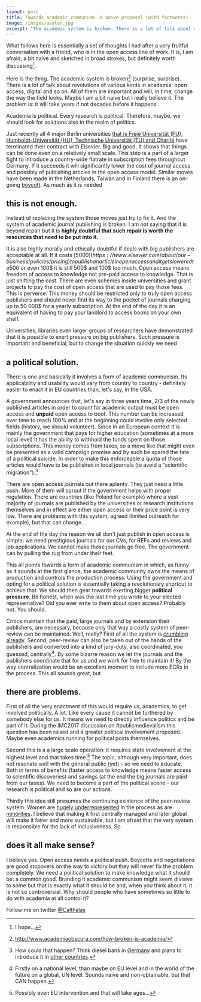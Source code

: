 ```yaml
---
layout: post
title: Towards academic communism. A naive proposal (with footnotes)
image: /images/avatar.jpg
excerpt: "The academic system is broken. There is a lot of talk about revolutions of various kinds in academia: open access, digital and so on. All of them are important and will, in time, change the way the field looks. Maybe I am a bit naive but I really believe it. The problem is: it will take years if not decades before it happens. Academia is political. Every research is political. Therefore, maybe, we should look for solutions also in the realm of politics."
---
```


What follows here is essentially a set of thoughts I had after a very fruitful conversation with a friend, who is in the open access line of work. It is, I am afraid, a bit naive and sketched in broad strokes, but definitely worth discussing[^1].

Here is the thing. The academic system is broken[^2] (surprise, surprise). There is a lot of talk about revolutions of various kinds in academia: open access, digital and so on. All of them are important and will, in time, change the way the field looks. Maybe I am a bit naive but I really believe it. The problem is: it will take years if not decades before it happens.

Academia is political. Every research is political. Therefore, maybe, we should look for solutions also in the realm of politics.

Just recently all 4 major Berlin universities [that is Freie Universität (FU), Humboldt-Universität (HU), Technische Universität (TU) and Charité](http://www.berliner-zeitung.de/27926974) have terminated their contract with Elsevier. Big and good. It shows that things can be done even on a relatively small scale. This step is a part of a larger fight to introduce a country-wide flatrate in subscription fees throughout Germany. If it succeeds it will significantly lower the cost of journal access and possibly of publishing articles in the open access model. Similar moves have been made in the Netherlands, Taiwan and in Finland there is an on-going [boycott](http://www.nodealnoreview.org/#statement). As much as it is needed

## this is not enough.

Instead of replacing the system those moves just try to fix it. And the system of academic journal publishing is broken. I am not saying that it is beyond repair but it is **highly doubtful that such repair is worth the resources that need to be put into it.**

It is also highly morally and ethically doubtful if deals with big publishers are acceptable at all. If it costs [5000$](https://www.elsevier.com/about/our-business/policies/pricing) to publish an article in open access and it gets lowered to 500$ or even 100$ it is still 500$ and 100$ too much. Open access means freedom of access to knowledge not pre-paid access to knowledge. That is just shifting the cost. There are even schemes inside universities and grant projects to pay the cost of open access that are used to pay those fees. This is perverse. This money should be restricted only to truly open access publishers and should never find its way to the pocket of journals charging up to 50 000$ for a yearly subscription. At the end of the day it is an equivalent of having to pay your landlord to access books on your own shelf.

Universities, libraries even larger groups of researchers have demonstrated that it is possible to exert pressure on big publishers. Such pressure is important and beneficial, but to change the situation quickly we need

## a political solution.

There is one and basically it involves a form of academic communism. Its applicability and usability would vary from country to country - definitely easier to enact it in EU countries than, let's say, in the USA.

A government announces that, let's say in three years time, 2/3 of the newly published articles in order to count for academic output must be open access and **unpaid** open access to boot. This number can be increased over time to reach 100% and at the beginning could involve only selected fields (history, we should volunteer). Since in an European context it is mainly the government that pays for higher education (sometimes at a more local level) it has the ability to withhold the funds spent on those subscriptions. This money comes from taxes, so a move like that might even be presented as a valid campaign promise and by such be spared the fate of a political suicide. In order to make this enforceable a quota of those articles would have to be published in local journals (to avoid a "scientific migration").[^3]

There are open access journals out there aplenty. They just need a little push. More of them will sprout if the government helps with proper regulation. There are countries (like Poland for example) where a vast majority of journals are published by the universities or research institutions themselves and in effect are either open access or their price point is very low. There are problems with this system, agreed (limited outreach for example), but that can change.

At the end of the day the reason we all don't just publish in open access is simple: we need prestigious journals for our CVs, for REFs and reviews and job applications. We cannot make those journals go free. The government can by pulling the rug from under their feet.

This all points towards a form of academic communism in which, as funny as it sounds at the first glance, the academic community owns the means of production and controls the production process. Using the government and opting for a political solution is essentially taking a revolutionary shortcut to achieve that. We should then gear towards exerting bigger **political pressure**. Be honest, when was the last time you wrote to your elected representative? Did you ever write to them about open access? Probably not. You should.

Critics maintain that the paid, large journals and by extension their publishers, are necessary, because only that way a costly system of peer-review can be maintained. Well, really? First of all the system is [crumbling already](https://www.nature.com/news/open-access-is-tiring-out-peer-reviewers-1.16403). Second, peer-review can also be taken out of the hands of the publishers and converted into a kind of jury-duty, also coordinated, you guessed, centrally[^4]. By some bizarre reason we let the journals and the publishers coordinate that for us and we work for free to maintain it! By the way centralization would be an excellent moment to include more ECRs in the process. This all sounds great, but

## there are problems.

First of all the very enactment of this would require us, academics, to get involved politically. A lot. Like every cause it cannot be furthered by somebody else for us. It means we need to directly influence politics and be part of it. During the IMC2017 discussion on #publicmedievalism this question has been raised and a greater political involvement proposed. Maybe even academics running for political posts themselves.

Second this is a a large scale operation: it requires state involvement at the highest level and that takes time.[^5] The topic, although very important, does not resonate well with the general public (yet) - so we need to educate. Both in terms of benefits (faster access to knowledge means faster access to scientific discoveries) and savings (at the end the big journals are paid from our taxes). We need to become a part of the political scene - our research is political and so are our actions.

Thirdly this idea still presumes the continuing existence of the peer-review system. Women are [hugely underrepresented](http://www.popsci.com/women-are-asked-to-review-fewer-studies-especially-by-men) in the process as are [minorities](https://arstechnica.com/science/2016/06/implicit-bias-still-hinders-minority-researchers/). I believe that making it first centrally managed and later global will make it fairer and more sustainable, but I am afraid that the very system is responsible for the lack of inclusiveness. So 

## does it all make sense?

I believe yes. Open access needs a political push. Boycotts and negotiations are good stopovers on the way to victory but they will never fix the problem completely. We need a political solution to make knowledge what it should be: a common good. Branding it academic communism might seem divisive to some but that is exactly what it should be and, when you think about it, it is not so controversial. Why should people who have sometimes so little to do with academia at all control it?

Follow me on twitter [@Calthalas](https://twitter.com/Calthalas)

[^1]: I hope...
[^2]: http://www.academiaobscura.com/how-broken-is-academia/
[^3]: How could that happen? Think diesel bans in [Germany](https://www.theguardian.com/cities/2017/apr/13/death-of-diesel-wonder-fuel-new-asbestos) and plans to introduce it in [other countries](https://www.technologyreview.com/s/604059/europe-is-dead-serious-about-killing-off-diesel-cars/).
[^4]: Firstly on a national level, than maybe on EU level and in the world of the future on a global, UN level. Sounds naive and non-obtainable, but that CAN happen.
[^5]: Possibly even EU intervention and that will take ages...
